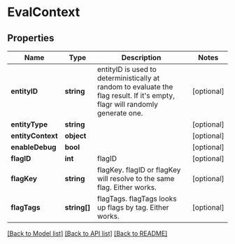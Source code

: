 # EvalContext

## Properties
Name | Type | Description | Notes
------------ | ------------- | ------------- | -------------
**entityID** | **string** | entityID is used to deterministically at random to evaluate the flag result. If it&#x27;s empty, flagr will randomly generate one. | [optional] 
**entityType** | **string** |  | [optional] 
**entityContext** | **object** |  | [optional] 
**enableDebug** | **bool** |  | [optional] 
**flagID** | **int** | flagID | [optional] 
**flagKey** | **string** | flagKey. flagID or flagKey will resolve to the same flag. Either works. | [optional] 
**flagTags** | **string[]** | flagTags. flagTags looks up flags by tag. Either works. | [optional] 

[[Back to Model list]](../../README.md#documentation-for-models) [[Back to API list]](../../README.md#documentation-for-api-endpoints) [[Back to README]](../../README.md)

